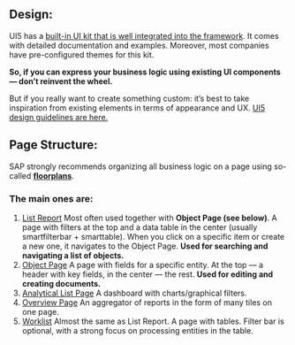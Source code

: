 ## Design:
UI5 has a [built-in UI kit that is well integrated into the framework](https://sapui5.hana.ondemand.com/#/).
It comes with detailed documentation and examples.
Moreover, most companies have pre-configured themes for this kit.

**So, if you can express your business logic using existing UI components — don’t reinvent the wheel.**

But if you really want to create something custom: it’s best to take inspiration from existing elements in terms of appearance and UX. [UI5 design guidelines are here.](https://www.sap.com/design-system/fiori-design-web/v1-136/discover/sap-design-system/sap-fiori?external)

## Page Structure:

SAP strongly recommends organizing all business logic on a page using so-called [**floorplans**](https://sapui5.hana.ondemand.com/sdk/#/topic/797c3239b2a9491fa137e4998fd76aa7).

### The main ones are:

1. [List Report](https://sapui5.hana.ondemand.com/sdk/#/topic/c0eec49db81a441e878f528c8f3d28de)
   Most often used together with **Object Page (see below)**. A page with filters at the top and a data table in the center (usually smartfilterbar + smarttable). When you click on a specific item or create a new one, it navigates to the Object Page. **Used for searching and navigating a list of objects.**
2. [Object Page](https://sapui5.hana.ondemand.com/sdk/#/topic/c0eec49db81a441e878f528c8f3d28de)
   A page with fields for a specific entity. At the top — a header with key fields, in the center — the rest. **Used for editing and creating documents.**
3. [Analytical List Page](https://sapui5.hana.ondemand.com/sdk/#/topic/3d33684b08ca4490b26a844b6ce19b83)
   A dashboard with charts/graphical filters.
4. [Overview Page](https://sapui5.hana.ondemand.com/sdk/#/topic/c64ef8c6c65d4effbfd512e9c9aa5044)
   An aggregator of reports in the form of many tiles on one page.
5. [Worklist](https://sapui5.hana.ondemand.com/sdk/#/topic/d1d588f1061b4bac96a1facb80d3f3a2)
   Almost the same as List Report. A page with tables. Filter bar is optional, with a strong focus on processing entities in the table. 